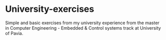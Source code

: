 # University-exercises

Simple and basic exercises from my university experience from the master in Computer Engineering - Embedded & Control systems track at University of Pavia.
